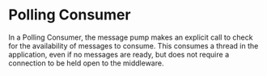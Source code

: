 # Polling Consumer #

In a Polling Consumer, the message pump makes an explicit call to check for the availability of messages to consume. This consumes a thread in the application, even if no messages are ready, but does not require a connection to be held open to the middleware.

